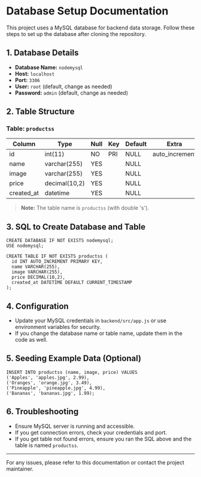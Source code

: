 # Database Setup Documentation

This project uses a MySQL database for backend data storage. Follow these steps to set up the database after cloning the repository.

## 1. Database Details

- **Database Name:** `nodemysql`
- **Host:** `localhost`
- **Port:** `3306`
- **User:** `root` (default, change as needed)
- **Password:** `admin` (default, change as needed)

## 2. Table Structure

### Table: `productss`

| Column     | Type          | Null | Key | Default | Extra          |
| ---------- | ------------- | ---- | --- | ------- | -------------- |
| id         | int(11)       | NO   | PRI | NULL    | auto_increment |
| name       | varchar(255)  | YES  |     | NULL    |                |
| image      | varchar(255)  | YES  |     | NULL    |                |
| price      | decimal(10,2) | YES  |     | NULL    |                |
| created_at | datetime      | YES  |     | NULL    |                |

> **Note:** The table name is `productss` (with double 's').

## 3. SQL to Create Database and Table

```
CREATE DATABASE IF NOT EXISTS nodemysql;
USE nodemysql;

CREATE TABLE IF NOT EXISTS productss (
  id INT AUTO_INCREMENT PRIMARY KEY,
  name VARCHAR(255),
  image VARCHAR(255),
  price DECIMAL(10,2),
  created_at DATETIME DEFAULT CURRENT_TIMESTAMP
);
```

## 4. Configuration

- Update your MySQL credentials in `backend/src/app.js` or use environment variables for security.
- If you change the database name or table name, update them in the code as well.

## 5. Seeding Example Data (Optional)

```
INSERT INTO productss (name, image, price) VALUES
('Apples', 'apples.jpg', 2.99),
('Oranges', 'orange.jpg', 3.49),
('Pineapple', 'pineapple.jpg', 4.99),
('Bananas', 'bananas.jpg', 1.99);
```

## 6. Troubleshooting

- Ensure MySQL server is running and accessible.
- If you get connection errors, check your credentials and port.
- If you get table not found errors, ensure you ran the SQL above and the table is named `productss`.

---

For any issues, please refer to this documentation or contact the project maintainer.
